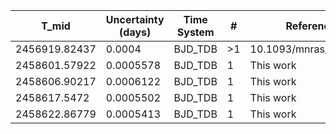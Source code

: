 |T_mid        |Uncertainty (days)|Time System|#  |Reference                             |
|-------------|------------------|-----------|---|--------------------------------------|
|2456919.82437|0.0004            |BJD_TDB    |>1 |10.1093/mnras/stw3005                 |
|2458601.57922|0.0005578         |BJD_TDB    |1  |This work                             |
|2458606.90217|0.0006122         |BJD_TDB    |1  |This work                             |
|2458617.5472 |0.0005502         |BJD_TDB    |1  |This work                             |
|2458622.86779|0.0005413         |BJD_TDB    |1  |This work                             |
